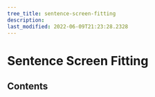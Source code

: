 ```yaml
---
tree_title: sentence-screen-fitting
description: 
last_modified: 2022-06-09T21:23:28.2328
---
```


# Sentence Screen Fitting

## Contents
